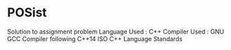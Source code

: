 # POSist
Solution to assignment problem
Language Used : C++
Compiler Used : GNU GCC Compiler following C++14 ISO C++ Language Standards
